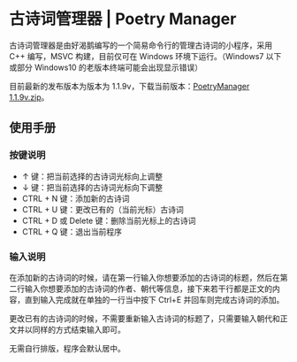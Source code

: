 # 古诗词管理器 | Poetry Manager

古诗词管理器是由好渴鹅编写的一个简易命令行的管理古诗词的小程序，采用 C++ 编写，MSVC 构建，目前仅可在 Windows 环境下运行。（Windows7 以下或部分 Windows10 的老版本终端可能会出现显示错误）

目前最新的发布版本为版本为 1.1.9v，下载当前版本：[PoetryManager 1.1.9v.zip](https://github.com/haokee-git/PoetryManager/releases/download/1.1.9v/PoetryManager.1.1.9v.zip)。

## 使用手册

### 按键说明

- ↑ 键：把当前选择的古诗词光标向上调整
- ↓ 键：把当前选择的古诗词光标向下调整
- CTRL + N 键：添加新的古诗词
- CTRL + U 键：更改已有的（当前光标）古诗词
- CTRL + D 或 Delete 键：删除当前光标上的古诗词
- CTRL + Q 键：退出当前程序

### 输入说明

在添加新的古诗词的时候，请在第一行输入你想要添加的古诗词的标题，然后在第二行输入你想要添加的古诗词的作者、朝代等信息，接下来若干行都是正文的内容，直到输入完成就在单独的一行当中按下 Ctrl+E 并回车则完成古诗词的添加。

更改已有的古诗词的时候，不需要重新输入古诗词的标题了，只需要输入朝代和正文并以同样的方式结束输入即可。

无需自行排版，程序会默认居中。
